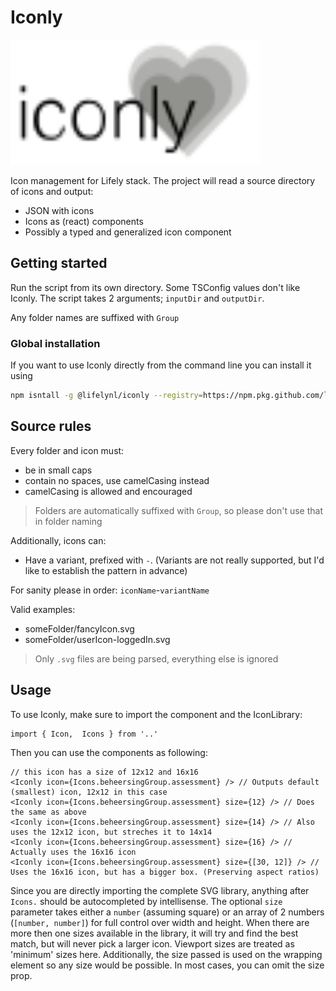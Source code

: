 # Iconly

<img src="iconly-logo.svg" width="400" height="200">

Icon management for Lifely stack. The project will read a source directory of icons and output:

- JSON with icons
- Icons as (react) components
- Possibly a typed and generalized icon component

## Getting started

Run the script from its own directory. Some TSConfig values don't like Iconly. The script takes 2 arguments; `inputDir` and `outputDir`.

Any folder names are suffixed with `Group`

### Global installation

If you want to use Iconly directly from the command line you can install it using

``` BASH
npm isntall -g @lifelynl/iconly --registry=https://npm.pkg.github.com/lifelynl
```

## Source rules

Every folder and icon must:

- be in small caps
- contain no spaces, use camelCasing instead
- camelCasing is allowed and encouraged

> Folders are automatically suffixed with `Group`, so please don't use that in folder naming

Additionally, icons can:

- Have a variant, prefixed with `-`. (Variants are not really supported, but I'd like to establish the pattern in advance)

For sanity please in order: `iconName`-`variantName`

Valid examples:

- someFolder/fancyIcon.svg
- someFolder/userIcon-loggedIn.svg

> Only `.svg` files are being parsed, everything else is ignored

## Usage

To use Iconly, make sure to import the component and the IconLibrary:

```JS
import { Icon,  Icons } from '..'
```

Then you can use the components as following:

```JS
// this icon has a size of 12x12 and 16x16
<Iconly icon={Icons.beheersingGroup.assessment} /> // Outputs default (smallest) icon, 12x12 in this case
<Iconly icon={Icons.beheersingGroup.assessment} size={12} /> // Does the same as above
<Iconly icon={Icons.beheersingGroup.assessment} size={14} /> // Also uses the 12x12 icon, but streches it to 14x14
<Iconly icon={Icons.beheersingGroup.assessment} size={16} /> // Actually uses the 16x16 icon
<Iconly icon={Icons.beheersingGroup.assessment} size={[30, 12]} /> // Uses the 16x16 icon, but has a bigger box. (Preserving aspect ratios)
```

Since you are directly importing the complete SVG library, anything after `Icons.` should be autocompleted by intellisense. The optional `size` parameter takes either a `number` (assuming square) or an array of 2 numbers (`[number, number]`) for full control over width and height. When there are more then one sizes available in the library, it will try and find the best match, but will never pick a larger icon. Viewport sizes are treated as 'minimum' sizes here. Additionally, the size passed is used on the wrapping element so any size would be possible. In most cases, you can omit the size prop.
